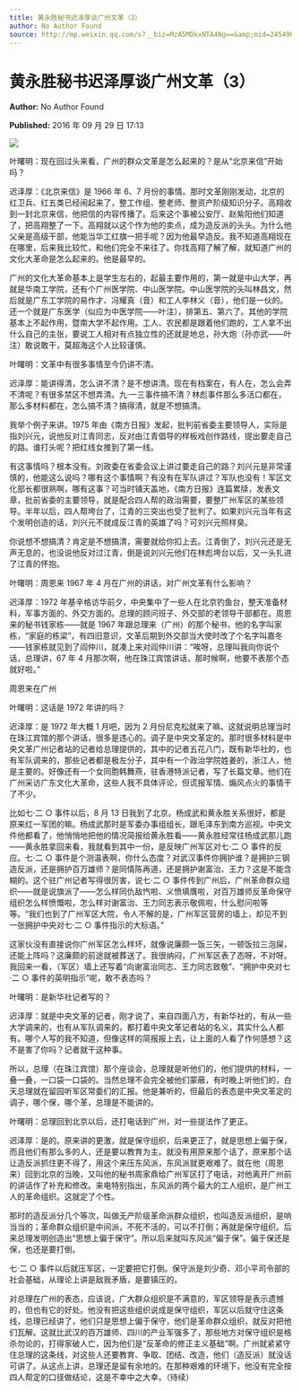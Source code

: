 ```yaml
---
title: 黄永胜秘书迟泽厚谈广州文革（3）
author: No Author Found
source: http://mp.weixin.qq.com/s?__biz=MzA5MDkxNTA4Ng==&amp;mid=2454904226&amp;idx=1&amp;sn=1a9887e296d41c61a96d38141c861a7b&amp;chksm=87a215c3b0d59cd57f419517ccff17c1d6f1e1e14956eb541ca1a9d3f583739c90bd44e78079#rd
---
```


# 黄永胜秘书迟泽厚谈广州文革（3）

**Author:** No Author Found

**Published:** 2016 年 09 月 29 日 17:13

![](http://mmbiz.qpic.cn/mmbiz_jpg/PJWG74pLsMYDEv0d4bUJbQBpS4sWIJib8ibhEicNmA078Qwic1us7Hy3XQhlQJ9V4qP3gf7NibNZysG4yqzamUHYx3w/0?wx_fmt=jpeg)

叶曙明：现在回过头来看，广州的群众文革是怎么起来的？是从“北京来信”开始吗？

迟泽厚：《北京来信》是 1966 年 6、7 月份的事情。那时文革刚刚发动，北京的红卫兵、红五类已经闹起来了，整工作组、整老师、整资产阶级知识分子。高翔收到一封北京来信，他把信的内容传播了。后来这个事被公安厅、赵紫阳他们知道了，把高翔整了一下。高翔就以这个作为他的卖点，成为造反派的头头。为什么他父亲是高级干部，他能当华工红旗一把手呢？因为他最早造反。我不知道高翔现在在哪里，后来我比较忙，和他们完全不来往了。你找高翔了解了解，就知道广州的文化大革命是怎么起来的。他是最早的。

广州的文化大革命基本上是学生左右的，起最主要作用的，第一就是中山大学，再就是华南工学院，还有个广州医学院、中山医学院。中山医学院的头叫林昌文，然后就是广东工学院的易作才、冯耀真（音）和工人李林义（音），他们是一伙的。还一个就是广东医学（似应为中医学院——叶注），排第五、第六了。其他的学院基本上不起作用，暨南大学不起作用。工人、农民都是跟着他们跑的，工人拿不出什么自己的主张，要说工人相对有点独立性的还就是地总，孙大炮（孙亦武——叶注）敢说敢干，莫超海这个人比较谨慎。

叶曙明：文革中有很多事情至今仍讲不清。

迟泽厚：能讲得清，怎么讲不清？是不想讲清。现在有档案在，有人在，怎么会弄不清呢？有很多禁区不想弄清。九·一三事件搞不清？林彪事件那么多活口都在，那么多材料都在，怎么搞不清？搞得清，就是不想搞清。

我举个例子来讲。1975 年由《南方日报》发起，批判前省委主要领导人，实际是指刘兴元，说他反对江青同志，反对由江青倡导的样板戏创作路线，提出要走自己的路。谁打头呢？把红线女推到了第一线。

有这事情吗？根本没有。刘政委在省委会议上讲过要走自己的路？刘兴元是非常谨慎的，他能这么说吗？哪有这个事情啊？有没有在军队讲过？军队也没有！军区文化部长都很熟啊，哪有这事？可当时铺天盖地，《南方日报》连篇累牍，发表文章，批前省委的主要领导，就是配合四人帮的政治需要，要整广州军区的某些领导。半年以后，四人帮垮台了，江青的三突出也受了批判了。如果刘兴元当年有这个发明创造的话，刘兴元不就成反江青的英雄了吗？可刘兴元照样臭。

你说想不想搞清？肯定是不想搞清，需要就给你扣上去。江青倒了，刘兴元还是无声无息的，也没说他反对过江青，倒是说刘兴元他们在林彪垮台以后，又一头扎进了江青的怀抱。

叶曙明：周恩来 1967 年 4 月在广州的讲话，对广州文革有什么影响？

迟泽厚：1972 年基辛格访华前夕，中央集中了一些人在北京钓鱼台，整天准备材料，军事方面的、外交方面的。总理的顾问班子、外交部的老领导干部都在。周恩来的秘书钱家栋——就是 1967 年跟总理来（广州）的那个秘书，他的名字叫家栋，“家庭的栋梁”，有四旧意识，文革后期到外交部当大使时改了个名字叫嘉冬——钱家栋就见到了阎仲川，就凑上来对阎仲川讲：“唉呀，总理叫我向你说个话，总理讲，67 年 4 月那次啊，他在珠江宾馆讲话，那时候啊，他要不表那个态就好啦。”

周恩来在广州

叶曙明：这话是 1972 年讲的吗？

迟泽厚：是 1972 年大概 1 月吧，因为 2 月份尼克松就来了嘛。这就说明总理当时在珠江宾馆的那个讲话，很多是违心的。调子是中央文革定的。那时很多材料是中央文革广州记者站的记者给总理提供的，其中的记者五花八门，既有新华社的，也有军队调来的，那些记者都是极左分子，其中有一个政治学院姓姜的，浙江人，他是主要的。好像还有一个女同胞韩舞燕，驻香港特派记者，写了长篇文章。他们在广州采访广东文化大革命，这些人我不具体评论，但谎报军情、煽风点火的事情干了不少。

比如七·二 ○ 事件以后，8 月 13 日我到了北京。杨成武和黄永胜关系很好，都是原来红一军团的嘛。杨成武那时是军委办事组组长，跟毛泽东到南方巡视。中央文件他都看了，他悄悄地把他的情况简报给黄永胜看——黄永胜经常往杨成武那儿跑——黄永胜拿回来看，我就看到其中一份，是反映广州军区对七·二 ○ 事件的反应。七·二 ○ 事件是个测温表啊，你什么态度？对武汉事件你拥护谁？是拥护三钢造反派，还是拥护百万雄师？是同情陈再道，还是拥护谢富治、王力？这是不能含糊的。这个驻广州记者写得很厉害，说七·二 ○ 事件传到广州后，广州革命群众组织——就是说旗派了——怎么样同仇敌忾啦、义愤填膺啦，对百万雄师反革命保守组织怎么样愤慨啦，怎么样对谢富治、王力同志表示敬佩啦，什么慰问啦等等。“我们也到了广州军区大院，令人不解的是，广州军区营房的墙上，却见不到一张拥护中央对七·二 ○ 事件指示的大标语。”

这家伙没有直接说你广州军区怎么样坏，就像说廉颇一饭三矢，一顿饭拉三泡屎，还能上阵吗？这廉颇的前途就被葬送了。我很纳闷，广州军区表了态呀，不对呀。我回来一看，（军区）墙上还写着“向谢富治同志、王力同志致敬”、“拥护中央对七·二 ○ 事件的英明指示”呢，敢不表态吗？

叶曙明：是新华社记者写的？

迟泽厚：就是中央文革的记者，刚才说了，来自四面八方，有新华社的，有从一些大学调来的，也有从军队调来的，都打着中央文革记者站的名义，其实什么人都有。哪个人写的我不知道，但像这样的简报报上去，让上面的人看了作何感想？这不是害了你吗？记者就干这种事。

所以，总理（在珠江宾馆）那个座谈会，总理就是听他们的，他们提供的材料，一叠一叠，一口袋一口袋的。当然总理不会完全被他们蒙蔽，有时晚上听他们的，白天总理就在留园听军区常委们的汇报。他是兼听的，但最后的表态是中央文革定的调子，哪个保，哪个革，总理是不能讲的。

叶曙明：总理回到北京以后，还打电话到广州，对一些提法作了更正。

迟泽厚：是的。原来讲的更激，就是保守组织，后来更正了，就是思想上偏于保，而且他们有那么多的人，还是要以教育为主。就没有用原来那个话了，原来那个话让造反派抓住更不得了，用这个来压东风派，东风派就更艰难了。就在他（周恩来）回到北京的当晚，又叫他的秘书周家鼎给广州军区打了电话，对他离开广州前的讲话作了补充和修改。来电特别指出，东风派的两个最大的工人组织，是广州工人的革命组织。这就定了个性。

那时的造反派分几个等次，叫做无产阶级革命派群众组织，也叫造反派组织，是响当当的；革命群众组织是中间派，不死不活的，可以不打倒；再就是保守组织。后来总理发明创造出“思想上偏于保守”。所以后来就叫东风派“偏于保”。偏于保还是保，也还是要打倒。

七·二 ○ 事件以后就压军区，一定要把它打倒。保守派是刘少奇、邓小平司令部的社会基础，从理论上讲是敌我矛盾，是要镇压的。

对总理在广州的表态，应该说，广大群众组织是不满意的，军区领导是表示遗憾的，但也有它的好处。他没有把这些组织说成是保守组织，军区以后就守住这条线，总理已经讲了，他们只是思想上偏于保守，他们是革命群众组织，就反对把他们瓦解。这就比武汉的百万雄师、四川的产业军强多了，那些地方对保守组织是格杀勿论的，打得家破人亡，因为他们是“反革命的修正主义基础”啊。广州就紧紧守住总理的这条线，对这些人还要教育、争取、团结、改造，他们（造反派）就没话可讲了。从这点上讲，总理还是留有余地的。在那种艰难的环境下，他没有完全按四人帮定的口径做结论，这是不幸中之大幸。（待续）
